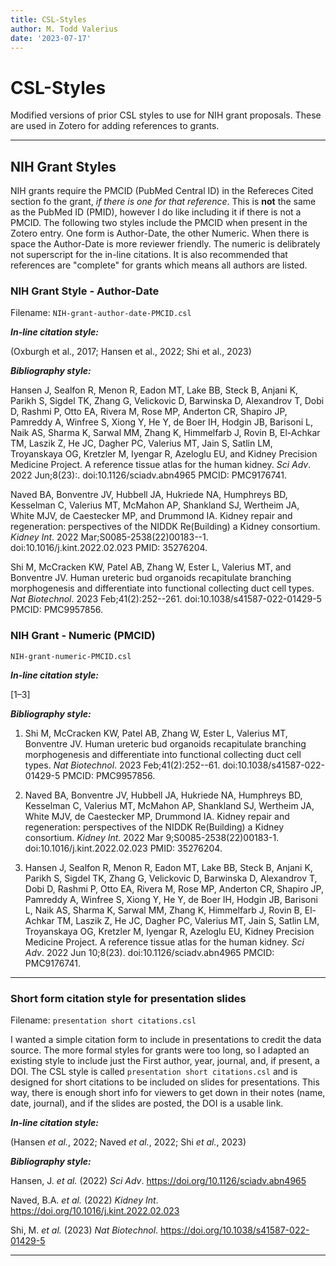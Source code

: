 ```yaml
---
title: CSL-Styles
author: M. Todd Valerius
date: '2023-07-17'
---
```


# CSL-Styles
Modified versions of prior CSL styles to use for NIH grant proposals. These are used in Zotero for adding references to grants. 

***

## NIH Grant Styles
NIH grants require the PMCID (PubMed Central ID) in the Refereces Cited section fo the grant, _if there is one for that reference_. This is **not** the same as the PubMed ID (PMID), however I do like including it if there is not a PMCID. The following two styles include the PMCID when present in the Zotero entry. One form is Author-Date, the other Numeric. When there is space the Author-Date is more reviewer friendly. The numeric is delibrately not superscript for the in-line citations. It is also recommended that references are "complete" for grants which means all authors are listed. 

### NIH Grant Style - Author-Date

Filename: `NIH-grant-author-date-PMCID.csl`

_**In-line citation style:**_ 

(Oxburgh et al., 2017; Hansen et al., 2022; Shi et al., 2023)

**_Bibliography style:_**

Hansen J, Sealfon R, Menon R, Eadon MT, Lake BB, Steck B, Anjani K, Parikh S, Sigdel TK, Zhang G, Velickovic D, Barwinska D, Alexandrov T, Dobi D, Rashmi P, Otto EA, Rivera M, Rose MP, Anderton CR, Shapiro JP, Pamreddy A, Winfree S, Xiong Y, He Y, de Boer IH, Hodgin JB, Barisoni L, Naik AS, Sharma K, Sarwal MM, Zhang K, Himmelfarb J, Rovin B, El-Achkar TM, Laszik Z, He JC, Dagher PC, Valerius MT, Jain S, Satlin LM, Troyanskaya OG, Kretzler M, Iyengar R, Azeloglu EU, and Kidney Precision Medicine Project. A reference tissue atlas for the human kidney. _Sci Adv_. 2022 Jun;8(23):. doi:10.1126/sciadv.abn4965 PMCID: PMC9176741.

Naved BA, Bonventre JV, Hubbell JA, Hukriede NA, Humphreys BD, Kesselman C, Valerius MT, McMahon AP, Shankland SJ, Wertheim JA, White MJV, de Caestecker MP, and Drummond IA. Kidney repair and regeneration: perspectives of the NIDDK Re(Building) a Kidney consortium. _Kidney Int_. 2022 Mar;S0085-2538(22)00183--1. doi:10.1016/j.kint.2022.02.023 PMID: 35276204.

Shi M, McCracken KW, Patel AB, Zhang W, Ester L, Valerius MT, and Bonventre JV. Human ureteric bud organoids recapitulate branching morphogenesis and differentiate into functional collecting duct cell types. _Nat Biotechnol_. 2023 Feb;41(2):252--261. doi:10.1038/s41587-022-01429-5 PMCID: PMC9957856.



### NIH Grant - Numeric (PMCID)
`NIH-grant-numeric-PMCID.csl`

_**In-line citation style:**_ 

[1–3]

**_Bibliography style:_**


1. Shi M, McCracken KW, Patel AB, Zhang W, Ester L, Valerius MT, Bonventre JV. Human ureteric bud organoids recapitulate branching morphogenesis and differentiate into functional collecting duct cell types. _Nat Biotechnol_. 2023 Feb;41(2):252--61. doi:10.1038/s41587-022-01429-5 PMCID: PMC9957856.

2. Naved BA, Bonventre JV, Hubbell JA, Hukriede NA, Humphreys BD, Kesselman C, Valerius MT, McMahon AP, Shankland SJ, Wertheim JA, White MJV, de Caestecker MP, Drummond IA. Kidney repair and regeneration: perspectives of the NIDDK Re(Building) a Kidney consortium. _Kidney Int_. 2022 Mar 9;S0085-2538(22)00183-1. doi:10.1016/j.kint.2022.02.023 PMID: 35276204.

3. Hansen J, Sealfon R, Menon R, Eadon MT, Lake BB, Steck B, Anjani K, Parikh S, Sigdel TK, Zhang G, Velickovic D, Barwinska D, Alexandrov T, Dobi D, Rashmi P, Otto EA, Rivera M, Rose MP, Anderton CR, Shapiro JP, Pamreddy A, Winfree S, Xiong Y, He Y, de Boer IH, Hodgin JB, Barisoni L, Naik AS, Sharma K, Sarwal MM, Zhang K, Himmelfarb J, Rovin B, El-Achkar TM, Laszik Z, He JC, Dagher PC, Valerius MT, Jain S, Satlin LM, Troyanskaya OG, Kretzler M, Iyengar R, Azeloglu EU, Kidney Precision Medicine Project. A reference tissue atlas for the human kidney. _Sci Adv_. 2022 Jun 10;8(23). doi:10.1126/sciadv.abn4965 PMCID: PMC9176741.

***

### Short form citation style for presentation slides
Filename: `presentation short citations.csl`

I wanted a simple citation form to include in presentations to credit the data source. The more formal styles for grants were too long, so I adapted an existing style to include just the First author, year, journal, and, if present, a DOI. The CSL style is called `presentation short citations.csl` and is designed for short citations to be included on slides for presentations. This way, there is enough short info for viewers to get down in their notes (name, date, journal), and if the slides are posted, the DOI is a usable link. 

_**In-line citation style:**_ 

(Hansen _et al._, 2022; Naved _et al._, 2022; Shi _et al._, 2023)

**_Bibliography style:_**

Hansen, J. _et al._ (2022) _Sci Adv_. https://doi.org/10.1126/sciadv.abn4965

Naved, B.A. _et al._ (2022) _Kidney Int_. https://doi.org/10.1016/j.kint.2022.02.023

Shi, M. _et al._ (2023) _Nat Biotechnol_. https://doi.org/10.1038/s41587-022-01429-5

***